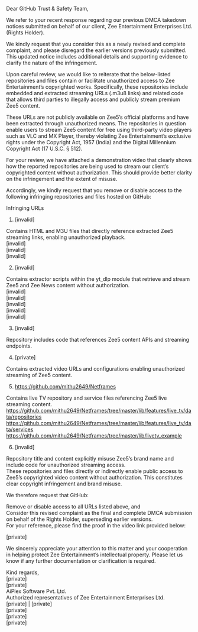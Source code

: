 Dear GitHub Trust & Safety Team,  
  
We refer to your recent response regarding our previous DMCA takedown notices submitted on behalf of our client, Zee Entertainment Enterprises Ltd. (Rights Holder).  
  
We kindly request that you consider this as a newly revised and complete complaint, and please disregard the earlier versions previously submitted. This updated notice includes additional details and supporting evidence to clarify the nature of the infringement.  
  
Upon careful review, we would like to reiterate that the below-listed repositories and files contain or facilitate unauthorized access to Zee Entertainment’s copyrighted works. Specifically, these repositories include embedded and extracted streaming URLs (.m3u8 links) and related code that allows third parties to illegally access and publicly stream premium Zee5 content.  
  
These URLs are not publicly available on Zee5’s official platforms and have been extracted through unauthorized means. The repositories in question enable users to stream Zee5 content for free using third-party video players such as VLC and MX Player, thereby violating Zee Entertainment’s exclusive rights under the Copyright Act, 1957 (India) and the Digital Millennium Copyright Act (17 U.S.C. § 512).  
  
For your review, we have attached a demonstration video that clearly shows how the reported repositories are being used to stream our client’s copyrighted content without authorization. This should provide better clarity on the infringement and the extent of misuse.  
  
Accordingly, we kindly request that you remove or disable access to the following infringing repositories and files hosted on GitHub:  
  
Infringing URLs  
  
1. [invalid]  
  
Contains HTML and M3U files that directly reference extracted Zee5 streaming links, enabling unauthorized playback.  
[invalid]  
[invalid]  
[invalid]  
  
2. [invalid]  
  
Contains extractor scripts within the yt_dlp module that retrieve and stream Zee5 and Zee News content without authorization.  
[invalid]  
[invalid]  
[invalid]  
[invalid]  
[invalid]  
  
3. [invalid]  
  
Repository includes code that references Zee5 content APIs and streaming endpoints.  
  
4. [private]  
  
Contains extracted video URLs and configurations enabling unauthorized streaming of Zee5 content.  
  
5. https://github.com/mithu2649/Netframes  
  
Contains live TV repository and service files referencing Zee5 live streaming content.  
https://github.com/mithu2649/Netframes/tree/master/lib/features/live_tv/data/repositories  
https://github.com/mithu2649/Netframes/tree/master/lib/features/live_tv/data/services  
https://github.com/mithu2649/Netframes/tree/master/lib/livetv_example  
  
6. [invalid]  
  
Repository title and content explicitly misuse Zee5’s brand name and include code for unauthorized streaming access.  
These repositories and files directly or indirectly enable public access to Zee5’s copyrighted video content without authorization. This constitutes clear copyright infringement and brand misuse.  
  
We therefore request that GitHub:  
  
Remove or disable access to all URLs listed above, and  
Consider this revised complaint as the final and complete DMCA submission on behalf of the Rights Holder, superseding earlier versions.  
For your reference, please find the proof in the video link provided below:  
  
[private]  
  
We sincerely appreciate your attention to this matter and your cooperation in helping protect Zee Entertainment’s intellectual property. Please let us know if any further documentation or clarification is required.  
  
Kind regards,   
[private]  
[private]  
AiPlex Software Pvt. Ltd.  
Authorized representatives of Zee Entertainment Enterprises Ltd.  
[private] | [private]  
[private]  
[private]  
[private]  
